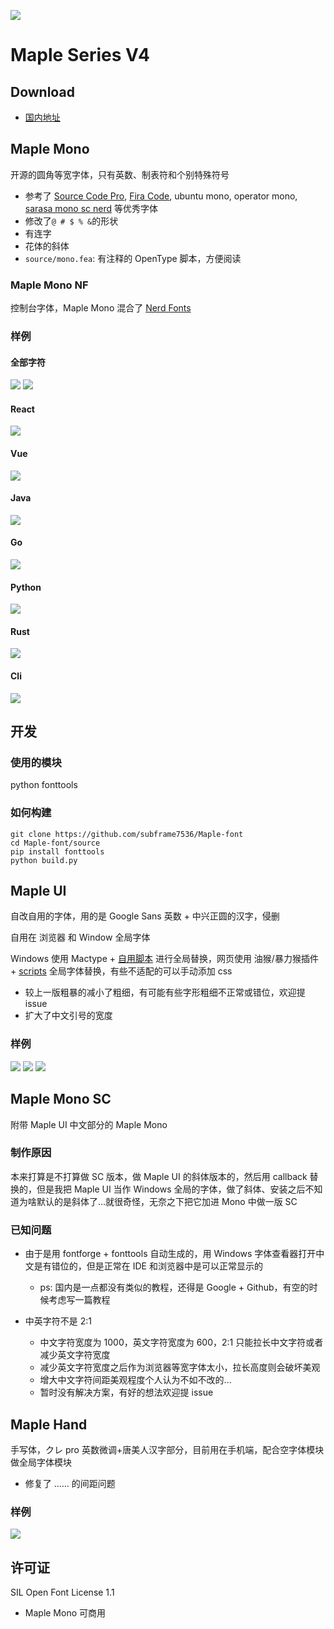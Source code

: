 ![](/img/head.svg)

# Maple Series V4

## Download

- [国内地址](https://gitee.com/subframe7536/Maple/releases/v4.0)

## Maple Mono

开源的圆角等宽字体，只有英数、制表符和个别特殊符号

- 参考了 [Source Code Pro](https://github.com/adobe-fonts/source-code-pro), [Fira Code](https://github.com/tonsky/FiraCode), ubuntu mono, operator mono, [sarasa mono sc nerd](https://github.com/laishulu/Sarasa-Mono-SC-Nerd) 等优秀字体
- 修改了`@ # $ % &`的形状
- 有连字
- 花体的斜体
- `source/mono.fea`: 有注释的 OpenType 脚本，方便阅读

### Maple Mono NF

控制台字体，Maple Mono 混合了 [Nerd Fonts](https://github.com/ryanoasis/nerd-fonts)

### 样例

#### 全部字符

![](img/sample.webp)
![](img/ligature.gif)

#### React

![](img/react.webp)

#### Vue

![](img/vue.webp)

#### Java

![](img/java.webp)

#### Go

![](img/go.webp)

#### Python

![](img/python.webp)

#### Rust

![](img/rust.webp)

#### Cli

![](img/cli.webp)

## 开发

### 使用的模块

python fonttools

### 如何构建

```
git clone https://github.com/subframe7536/Maple-font
cd Maple-font/source
pip install fonttools
python build.py
```

## Maple UI

自改自用的字体，用的是 Google Sans 英数 + 中兴正圆的汉字，侵删

自用在 浏览器 和 Window 全局字体

Windows 使用 Mactype + [自用脚本](https://gitee.com/subframe7536/mactype) 进行全局替换，网页使用 油猴/暴力猴插件 + [scripts](https://github.com/subframe7536/UserScript) 全局字体替换，有些不适配的可以手动添加 css

- 较上一版粗暴的减小了粗细，有可能有些字形粗细不正常或错位，欢迎提 issue
- 扩大了中文引号的宽度

### 样例

![](img/UI.webp)
![](img/Browser.webp)
![](img/Browser2.webp)

## Maple Mono SC

附带 Maple UI 中文部分的 Maple Mono

### 制作原因

本来打算是不打算做 SC 版本，做 Maple UI 的斜体版本的，然后用 callback 替换的，但是我把 Maple UI 当作 Windows 全局的字体，做了斜体、安装之后不知道为啥默认的是斜体了...就很奇怪，无奈之下把它加进 Mono 中做一版 SC

### 已知问题

- 由于是用 fontforge + fonttools 自动生成的，用 Windows 字体查看器打开中文是有错位的，但是正常在 IDE 和浏览器中是可以正常显示的

  - ps: 国内是一点都没有类似的教程，还得是 Google + Github，有空的时候考虑写一篇教程

- 中英字符不是 2:1

  - 中文字符宽度为 1000，英文字符宽度为 600，2:1 只能拉长中文字符或者减少英文字符宽度
  - 减少英文字符宽度之后作为浏览器等宽字体太小，拉长高度则会破坏美观
  - 增大中文字符间距美观程度个人认为不如不改的...
  - 暂时没有解决方案，有好的想法欢迎提 issue

## Maple Hand

手写体，クレ pro 英数微调+唐美人汉字部分，目前用在手机端，配合空字体模块做全局字体模块

- 修复了 …… 的间距问题

### 样例

![](img/%E6%89%8B%E6%9C%BA.jpg)

## 许可证

SIL Open Font License 1.1

- Maple Mono 可商用
